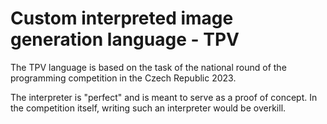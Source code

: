 # Custom interpreted image generation language  - TPV
The TPV language is based on the task of the national round of the programming competition in the Czech Republic 2023.

The interpreter is "perfect" and is meant to serve as a proof of concept. In the competition itself, writing such an interpreter would be overkill.
